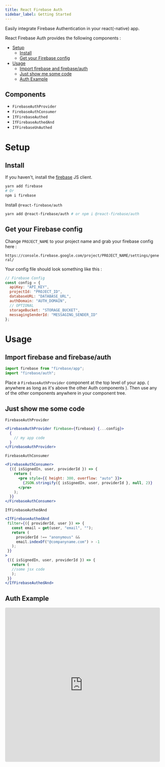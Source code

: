 ```yaml
---
title: React Firebase Auth
sidebar_label: Getting Started
---
```


Easily integrate Firebase Authentication in your react(-native) app.

React Firebase Auth provides the following components :

- [Setup](#setup)
  - [Install](#install)
  - [Get your Firebase config](#get-your-firebase-config)
- [Usage](#usage)
  - [Import firebase and firebase/auth](#import-firebase-and-firebaseauth)
  - [Just show me some code](#just-show-me-some-code)
  - [Auth Example](#auth-example)

## Components

- `FirebaseAuthProvider`
- `FirebaseAuthConsumer`
- `IfFirebaseAuthed`
- `IfFirebaseAuthedAnd`
- `IfFirebaseUnAuthed`

# Setup

## Install

If you haven't, install the [firebase](https://www.npmjs.com/package/firebase) JS client.

```bash
yarn add firebase
# Or
npm i firebase
```

Install `@react-firebase/auth`

```bash
yarn add @react-firebase/auth # or npm i @react-firebase/auth
```

## Get your Firebase config

Change `PROJECT_NAME` to your project name and grab your firebase config here :

`https://console.firebase.google.com/project/PROJECT_NAME/settings/general/`

Your config file should look something like this :

```javascript
// Firebase Config
const config = {
  apiKey: "API_KEY",
  projectId: "PROJECT_ID",
  databaseURL: "DATABASE_URL",
  authDomain: "AUTH_DOMAIN",
  // OPTIONAL
  storageBucket: "STORAGE_BUCKET",
  messagingSenderId: "MESSAGING_SENDER_ID"
};
```

# Usage

## Import firebase and firebase/auth

```javascript
import firebase from "firebase/app";
import "firebase/auth";
```

Place a `FirebaseAuthProvider` component at the top level of your app. ( anywhere as long as it's above the other Auth components ).
Then use any of the other components anywhere in your component tree.

## Just show me some code

`FirebaseAuthProvider`

```jsx
<FirebaseAuthProvider firebase={firebase} {...config}>
  {
    // my app code
  }
</FirebaseAuthProvider>
```

`FirebaseAuthConsumer`

```jsx
<FirebaseAuthConsumer>
  {({ isSignedIn, user, providerId }) => {
    return (
      <pre style={{ height: 300, overflow: "auto" }}>
        {JSON.stringify({ isSignedIn, user, providerId }, null, 2)}
      </pre>
    );
  }}
</FirebaseAuthConsumer>
```

`IfFirebaseAuthedAnd`

```jsx
<IfFirebaseAuthedAnd
 filter={({ providerId, user }) => {
   const email = get(user, "email", "");
   return (
     providerId !== "anonymous" &&
     email.indexOf("@companyname.com") > -1
   );
 }}
>
 {({ isSignedIn, user, providerId }) => {
   return (
   //some jsx code
   );
 }}
</IfFirebaseAuthedAnd>

```

## Auth Example

<iframe src="https://codesandbox.io/embed/github/rakannimer/react-firebase/tree/master/modules/sandboxes/firebase-auth" style="width:100%; height:500px; border:0; border-radius: 4px; overflow:hidden;" sandbox="allow-modals allow-forms allow-popups allow-scripts allow-same-origin"></iframe>
